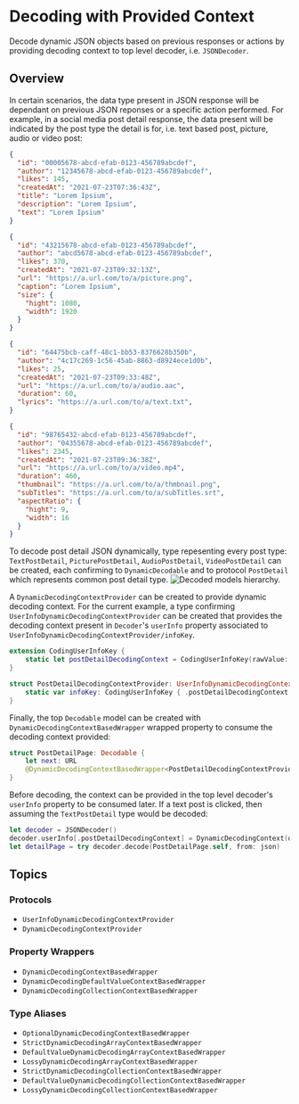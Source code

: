 # Decoding with Provided Context

Decode dynamic JSON objects based on previous responses or actions by providing decoding context to top level decoder, i.e. `JSONDecoder`.

## Overview

In certain scenarios, the data type present in JSON response will be dependant on previous JSON reponses or a specific action performed. For example, in a social media post detail response, the data present will be indicated by the post type the detail is for, i.e. text based post, picture, audio or video post:
```json
{
  "id": "00005678-abcd-efab-0123-456789abcdef",
  "author": "12345678-abcd-efab-0123-456789abcdef",
  "likes": 145,
  "createdAt": "2021-07-23T07:36:43Z",
  "title": "Lorem Ipsium",
  "description": "Lorem Ipsium",
  "text": "Lorem Ipsium"
}
```
```json
{
  "id": "43215678-abcd-efab-0123-456789abcdef",
  "author": "abcd5678-abcd-efab-0123-456789abcdef",
  "likes": 370,
  "createdAt": "2021-07-23T09:32:13Z",
  "url": "https://a.url.com/to/a/picture.png",
  "caption": "Lorem Ipsium",
  "size": {
    "hight": 1080,
    "width": 1920
  }
}
```
```json
{
  "id": "64475bcb-caff-48c1-bb53-8376628b350b",
  "author": "4c17c269-1c56-45ab-8863-d8924ece1d0b",
  "likes": 25,
  "createdAt": "2021-07-23T09:33:48Z",
  "url": "https://a.url.com/to/a/audio.aac",
  "duration": 60,
  "lyrics": "https://a.url.com/to/a/text.txt",
}
```
```json
{
  "id": "98765432-abcd-efab-0123-456789abcdef",
  "author": "04355678-abcd-efab-0123-456789abcdef",
  "likes": 2345,
  "createdAt": "2021-07-23T09:36:38Z",
  "url": "https://a.url.com/to/a/video.mp4",
  "duration": 460,
  "thumbnail": "https://a.url.com/to/a/thmbnail.png",
  "subTitles": "https://a.url.com/to/a/subTitles.srt",
  "aspectRatio": {
    "hight": 9,
    "width": 16
  }
}
```

To decode post detail JSON dynamically, type repesenting every post type: `TextPostDetail`, `PicturePostDetail`, `AudioPostDetail`, `VideoPostDetail` can be created, each confirming to ``DynamicDecodable`` and to protocol `PostDetail` which represents common post detail type.
![Decoded models hierarchy.](context-provider-class)

A ``DynamicDecodingContextProvider`` can be created to provide dynamic decoding context. For the current example, a type confirming ``UserInfoDynamicDecodingContextProvider`` can be created that provides the decoding context present in `Decoder`'s `userInfo` property associated to ``UserInfoDynamicDecodingContextProvider/infoKey``.
```swift
extension CodingUserInfoKey {
    static let postDetailDecodingContext = CodingUserInfoKey(rawValue: "post_detail_decoding_context")!
}

struct PostDetailDecodingContextProvider: UserInfoDynamicDecodingContextProvider {
    static var infoKey: CodingUserInfoKey { .postDetailDecodingContext }
}
```

Finally, the top `Decodable` model can be created with ``DynamicDecodingContextBasedWrapper`` wrapped property to consume the decoding context provided:
```swift
struct PostDetailPage: Decodable {
    let next: URL
    @DynamicDecodingContextBasedWrapper<PostDetailDecodingContextProvider> var data: PostDetail
}
```

Before decoding, the context can be provided in the top level decoder's `userInfo` property to be consumed later. If a text post is clicked, then assuming the `TextPostDetail` type would be decoded:
```swift
let decoder = JSONDecoder()
decoder.userInfo[.postDetailDecodingContext] = DynamicDecodingContext(decoding: TextPostDetail.self)
let detailPage = try decoder.decode(PostDetailPage.self, from: json)
```

## Topics

### Protocols

- ``UserInfoDynamicDecodingContextProvider``
- ``DynamicDecodingContextProvider``

### Property Wrappers

- ``DynamicDecodingContextBasedWrapper``
- ``DynamicDecodingDefaultValueContextBasedWrapper``
- ``DynamicDecodingCollectionContextBasedWrapper``

### Type Aliases

- ``OptionalDynamicDecodingContextBasedWrapper``
- ``StrictDynamicDecodingArrayContextBasedWrapper``
- ``DefaultValueDynamicDecodingArrayContextBasedWrapper``
- ``LossyDynamicDecodingArrayContextBasedWrapper``
- ``StrictDynamicDecodingCollectionContextBasedWrapper``
- ``DefaultValueDynamicDecodingCollectionContextBasedWrapper``
- ``LossyDynamicDecodingCollectionContextBasedWrapper``